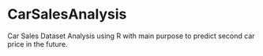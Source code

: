 # CarSalesAnalysis
Car Sales Dataset Analysis using R with main purpose to predict second car price in the future. 
